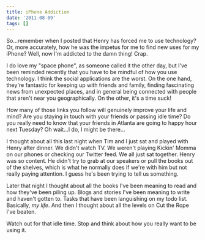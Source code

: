 ```yaml
---
title: iPhone Addiction
date: '2011-08-09'
tags: []
---
```


So...remember when I posted that Henry has forced me to use technology? Or, more accurately, how he was the impetus for me to find new uses for my iPhone? Well, now I'm addicted to the damn thing! Crap.

I do love my "space phone", as someone called it the other day, but I've been reminded recently that you have to be mindful of how you use technology. I think the social applications are the worst. On the one hand, they're fantastic for keeping up with friends and family, finding fascinating news from unexpected places, and in general being connected with people that aren't near you geographically. On the other, it's a time suck! 

How many of those links you follow will genuinely improve your life and mind? Are you staying in touch with your friends or passing idle time? Do you really need to know that your friends in Atlanta are going to happy hour next Tuesday? Oh wait...I do, I might be there...

I thought about all this last night when Tim and I just sat and played with Henry after dinner. We didn't watch TV. We weren't playing Kickin' Momma on our phones or checking our Twitter feed. We all just sat together. Henry was so content. He didn't try to grab at our speakers or pull the books out of the shelves, which is what he normally does if we're with him but not really paying attention. I guess he's been trying to tell us something.

Later that night I thought about all the books I've been meaning to read and how they've been piling up. Blogs and stories I've been meaning to write and haven't gotten to. Tasks that have been languishing on my todo list. Basically, <em>my life</em>. And then I thought about all the levels on Cut the Rope I've beaten.

Watch out for that idle time. Stop and think about how you really want to be using it.
